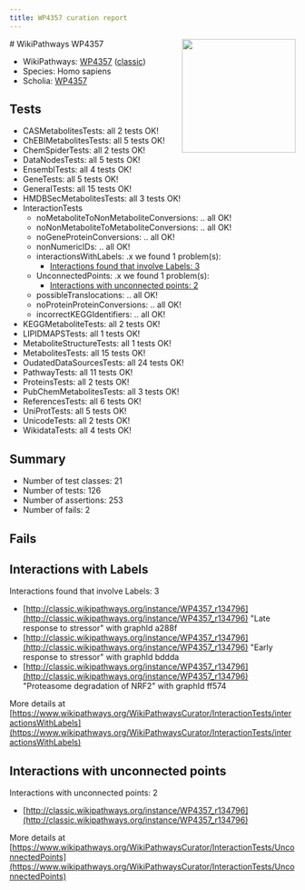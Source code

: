 ```yaml
---
title: WP4357 curation report
---
```


<img style="float: right; width: 200px" src="https://upload.wikimedia.org/wikipedia/commons/thumb/8/83/Wplogo_with_text_500.png/640px-Wplogo_with_text_500.png" />
# WikiPathways WP4357

* WikiPathways: [WP4357](https://wikipathways.org/pathways/WP4357) ([classic](https://classic.wikipathways.org/instance/WP4357))
* Species: Homo sapiens
* Scholia: [WP4357](https://scholia.toolforge.org/wikipathways/WP4357)
## Tests
* CASMetabolitesTests: all 2 tests OK!
* ChEBIMetabolitesTests: all 5 tests OK!
* ChemSpiderTests: all 2 tests OK!
* DataNodesTests: all 5 tests OK!
* EnsemblTests: all 4 tests OK!
* GeneTests: all 5 tests OK!
* GeneralTests: all 15 tests OK!
* HMDBSecMetabolitesTests: all 3 tests OK!
* InteractionTests
    * noMetaboliteToNonMetaboliteConversions: .. all OK!
    * noNonMetaboliteToMetaboliteConversions: .. all OK!
    * noGeneProteinConversions: .. all OK!
    * nonNumericIDs: .. all OK!
    * interactionsWithLabels: .x we found 1 problem(s):
        * [Interactions found that involve Labels: 3](#630d267a)
    * UnconnectedPoints: .x we found 1 problem(s):
        * [Interactions with unconnected points: 2](#35a61ada)
    * possibleTranslocations: .. all OK!
    * noProteinProteinConversions: .. all OK!
    * incorrectKEGGIdentifiers: .. all OK!
* KEGGMetaboliteTests: all 2 tests OK!
* LIPIDMAPSTests: all 1 tests OK!
* MetaboliteStructureTests: all 1 tests OK!
* MetabolitesTests: all 15 tests OK!
* OudatedDataSourcesTests: all 24 tests OK!
* PathwayTests: all 11 tests OK!
* ProteinsTests: all 2 tests OK!
* PubChemMetabolitesTests: all 3 tests OK!
* ReferencesTests: all 6 tests OK!
* UniProtTests: all 5 tests OK!
* UnicodeTests: all 2 tests OK!
* WikidataTests: all 4 tests OK!


## Summary

* Number of test classes: 21
* Number of tests: 126
* Number of assertions: 253
* Number of fails: 2

## Fails

<a name="630d267a" />

## Interactions with Labels

Interactions found that involve Labels: 3

* [http://classic.wikipathways.org/instance/WP4357_r134796](http://classic.wikipathways.org/instance/WP4357_r134796) "Late response to stressor" with graphId a288f
* [http://classic.wikipathways.org/instance/WP4357_r134796](http://classic.wikipathways.org/instance/WP4357_r134796) "Early response to stressor" with graphId bddda
* [http://classic.wikipathways.org/instance/WP4357_r134796](http://classic.wikipathways.org/instance/WP4357_r134796) "Proteasome
degradation of NRF2" with graphId ff574


More details at [https://www.wikipathways.org/WikiPathwaysCurator/InteractionTests/interactionsWithLabels](https://www.wikipathways.org/WikiPathwaysCurator/InteractionTests/interactionsWithLabels)

<a name="35a61ada" />

## Interactions with unconnected points

Interactions with unconnected points: 2

* [http://classic.wikipathways.org/instance/WP4357_r134796](http://classic.wikipathways.org/instance/WP4357_r134796)


More details at [https://www.wikipathways.org/WikiPathwaysCurator/InteractionTests/UnconnectedPoints](https://www.wikipathways.org/WikiPathwaysCurator/InteractionTests/UnconnectedPoints)

